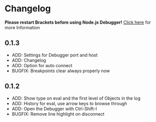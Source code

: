 # Changelog

**Please restart Brackets before using Node.js Debugger!**
[Click here](https://github.com/TheBenji/brackets-node-debugger#how-to-use-it) for more Information

## 0.1.3
* ADD: Settings for Debugger port and host
* ADD: Changelog
* ADD: Option for auto connect
* BUGFIX: Breakpoints clear always properly now

## 0.1.2
* ADD: Show type on eval and the first level of Objects in the log
* ADD: History for eval, use arrow keys to browse through
* ADD: Open the Debugger with Ctrl-Shift-I
* BUGFIX: Remove line highlight on disconnect